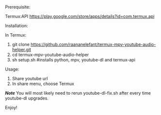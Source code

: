 Prerequisite:

Termux:API
https://play.google.com/store/apps/details?id=com.termux.api


Installation:

In Termux:
1) git clone https://github.com/raananelefant/termux-mpv-youtube-audio-helper.git
2) cd termux-mpv-youtube-audio-helper
3) sh setup.sh #installs python, mpv, youtube-dl and termux-api

Usage:

1) Share youtube url
2) In share menu, choose Termux

***Note*** You will most likely need to rerun youtube-dl-fix.sh after every time youtube-dl upgrades.

Enjoy!
